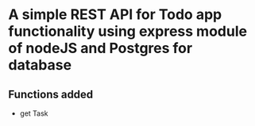 # A simple REST API for Todo app functionality using express module of nodeJS and Postgres for database
## Functions added
- get Task
